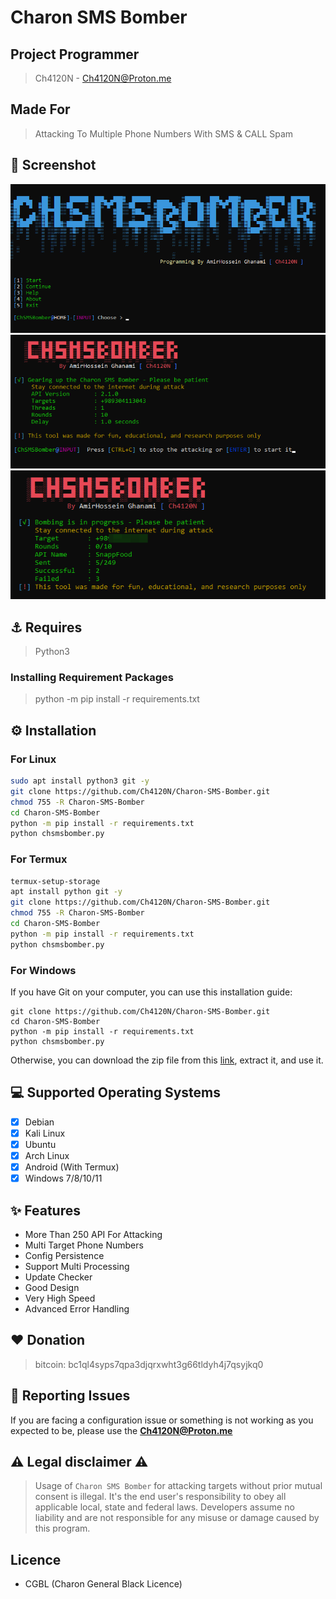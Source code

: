<head>
  <meta name="google-site-verification" content="l4gzIHopgDDt57xRYeRvJZ5DYgg4lLb-qPciUxhNxkY" />
</head>

# Charon SMS Bomber

## Project Programmer
> Ch4120N - Ch4120N@Proton.me

## Made For
> Attacking To Multiple Phone Numbers With SMS & CALL Spam

## 👀 Screenshot
<img src="images/prev1.png">
<img src="images/prev2.png">
<img src="images/prev3.png">

## ⚓ Requires
> Python3

### Installing Requirement Packages
> python -m pip install -r requirements.txt

## ⚙️ Installation

### For Linux

```bash
sudo apt install python3 git -y
git clone https://github.com/Ch4120N/Charon-SMS-Bomber.git
chmod 755 -R Charon-SMS-Bomber
cd Charon-SMS-Bomber
python -m pip install -r requirements.txt
python chsmsbomber.py
```

### For Termux
```bash
termux-setup-storage
apt install python git -y
git clone https://github.com/Ch4120N/Charon-SMS-Bomber.git
chmod 755 -R Charon-SMS-Bomber
cd Charon-SMS-Bomber
python -m pip install -r requirements.txt
python chsmsbomber.py
```

### For Windows
If you have Git on your computer, you can use this installation guide: 
```batch
git clone https://github.com/Ch4120N/Charon-SMS-Bomber.git
cd Charon-SMS-Bomber
python -m pip install -r requirements.txt
python chsmsbomber.py
```
Otherwise, you can download the zip file from this [link](https://github.com/Ch4120N/Charon-SMS-Bomber/releases), extract it, and use it.

## 💻 Supported Operating Systems
- [X] Debian
- [X] Kali Linux
- [X] Ubuntu
- [X] Arch Linux
- [X] Android (With Termux)
- [X] Windows 7/8/10/11

## ✨ Features
* More Than 250 API For Attacking
* Multi Target Phone Numbers
* Config Persistence
* Support Multi Processing
* Update Checker
* Good Design
* Very High Speed
* Advanced Error Handling

## ❤️ Donation 
> bitcoin:   bc1ql4syps7qpa3djqrxwht3g66tldyh4j7qsyjkq0

## 🚨 Reporting Issues

If you are facing a configuration issue or something is not working as you expected to be, please use the **Ch4120N@Proton.me**

## ⚠️ Legal disclaimer ⚠️

> Usage of `Charon SMS Bomber` for attacking targets without prior mutual consent is illegal. It's the end user's responsibility to obey all applicable local, state and federal laws. Developers assume no liability and are not responsible for any misuse or damage caused by this program.

## Licence
* CGBL (Charon General Black Licence)
